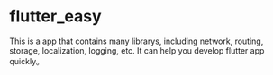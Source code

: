 # flutter_easy
This is a app that contains many librarys, including network, routing, storage, localization, logging, etc. It can help you develop flutter app quickly。
